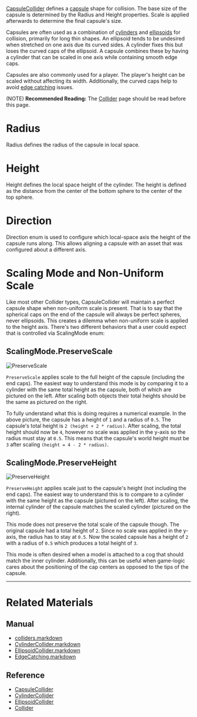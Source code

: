 [CapsuleCollider](https://github.com/ArendDanielek/ZeroDocsTest/blob/master/code_reference/class_reference/CapsuleCollider.markdown) defines a [capsule](https://en.wikipedia.org/wiki/Capsule_(geometry) ) shape for collision. The base size of the capsule is determined by the Radius  and Height  properties. Scale is applied afterwards to determine the final capsule's size.

Capsules are often used as a combination of [cylinders](https://github.com/ArendDanielek/ZeroDocsTest/blob/master/zero_editor_documentation/zeromanual/physics/colliders/CylinderCollider.markdown) and [ellipsoids](https://github.com/ArendDanielek/ZeroDocsTest/blob/master/zero_editor_documentation/zeromanual/physics/colliders/EllipsoidCollider.markdown) for collision, primarily for long thin shapes.  An ellipsoid tends to be undesired when stretched on one axis due its curved sides. A cylinder fixes this but loses the curved caps of the ellipsoid. A capsule combines these by having a cylinder that can be scaled in one axis while containing smooth edge caps.

Capsules are also commonly used for a player. The player's height can be scaled without affecting its width. Additionally, the curved caps help to avoid [edge catching](https://github.com/ArendDanielek/ZeroDocsTest/blob/master/zero_editor_documentation/zeromanual/physics/colliders/PhysicsTroubleshooting/EdgeCatching.markdown) issues.

(NOTE) **Recommended Reading:** The [Collider](https://github.com/ArendDanielek/ZeroDocsTest/blob/master/zero_editor_documentation/zeromanual/physics/colliders.markdown) page should be read before this page.


 #  Radius
Radius  defines the radius of the capsule in local space.

 #  Height
Height  defines the local space height of the cylinder. The height is defined as the distance from the center of the bottom sphere to the center of the top sphere.

 #  Direction
Direction enum is used to configure which local-space axis the height of the capsule runs along. This allows aligning a capsule with an asset that was configured about a different axis.

 #  Scaling Mode and Non-Uniform Scale
Like most other Collider types, CapsuleCollider will maintain a perfect capsule shape when non-uniform scale is present. That is to say that the spherical caps on the end of the capsule will always be perfect spheres, never ellipsoids. This creates a dilemma when non-uniform scale is applied to the height axis. There's two different behaviors that a user could expect that is controlled via ScalingMode enum:

 ##  ScalingMode.PreserveScale


![PreserveScale](https://media.githubusercontent.com/media/zeroengineteam/ZeroFiles/master/doc_files/46697.png)

`PreserveScale` applies scale to the full height of the capsule (including the end caps). The easiest way to understand this mode is by comparing it to a cylinder with the same total height as the capsule, both of which are pictured on the left. After scaling both objects their total heights should be the same as pictured on the right.

To fully understand what this is doing requires a numerical example. In the above picture, the capsule has a height of `1` and a radius of `0.5`. The capsule's total height is `2 (height + 2 * radius)`. After scaling, the total height should now be `4`, however no scale was applied in the y-axis so the radius must stay at `0.5`. This means that the capsule's world height must be `3` after scaling `(height = 4 - 2 * radius)`.

 ##  ScalingMode.PreserveHeight


![PreserveHeight](https://media.githubusercontent.com/media/zeroengineteam/ZeroFiles/master/doc_files/46699.png)

`PreserveHeight` applies scale just to the capsule's height (not including the end caps). The easiest way to understand this is to compare to a cylinder with the same height as the capsule (pictured on the left). After scaling, the internal cylinder of the capsule matches the scaled cylinder (pictured on the right).

This mode does not preserve the total scale of the capsule though. The original capsule had a total height of `2`. Since no scale was applied in the y-axis, the radius has to stay at `0.5`. Now the scaled capsule has a height of `2` with a radius of `0.5` which produces a total height of `3`.

This mode is often desired when a model is attached to a cog that should match the inner cylinder. Additionally, this can be useful when game-logic cares about the positioning of the cap centers as opposed to the tips of the capsule.


---
 #  Related Materials
 ##  Manual
- [colliders.markdown](https://github.com/ArendDanielek/ZeroDocsTest/blob/master/zero_editor_documentation/zeromanual/physics/colliders.markdown)
- [CylinderCollider.markdown](https://github.com/ArendDanielek/ZeroDocsTest/blob/master/zero_editor_documentation/zeromanual/physics/colliders/CylinderCollider.markdown)
- [EllipsoidCollider.markdown](https://github.com/ArendDanielek/ZeroDocsTest/blob/master/zero_editor_documentation/zeromanual/physics/colliders/EllipsoidCollider.markdown)
- [EdgeCatching.markdown](https://github.com/ArendDanielek/ZeroDocsTest/blob/master/zero_editor_documentation/zeromanual/physics/colliders/PhysicsTroubleshooting/EdgeCatching.markdown)

 ##  Reference
- [CapsuleCollider](https://github.com/ArendDanielek/ZeroDocsTest/blob/master/code_reference/class_reference/CapsuleCollider.markdown)
- [CylinderCollider](https://github.com/ArendDanielek/ZeroDocsTest/blob/master/code_reference/class_reference/CylinderCollider.markdown)
- [EllipsoidCollider](https://github.com/ArendDanielek/ZeroDocsTest/blob/master/code_reference/class_reference/EllipsoidCollider.markdown)
- [Collider](https://github.com/ArendDanielek/ZeroDocsTest/blob/master/code_reference/class_reference/Collider.markdown)
 
  
  
  
  
  
  
  

 